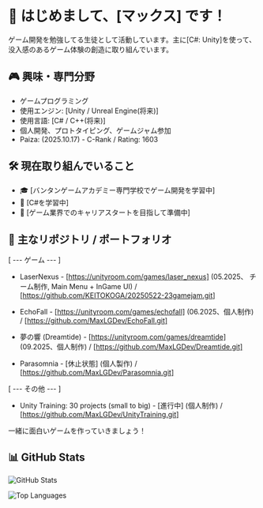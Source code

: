 # 👋 はじめまして、[マックス] です！

ゲーム開発を勉強してる生徒として活動しています。主に[C#: Unity]を使って、没入感のあるゲーム体験の創造に取り組んでいます。

## 🎮 興味・専門分野

- ゲームプログラミング
- 使用エンジン: [Unity / Unreal Engine(将来)]
- 使用言語: [C# / C++(将来)]
- 個人開発、プロトタイピング、ゲームジャム参加
- Paiza: (2025.10.17) - C-Rank / Rating: 1603

## 🛠 現在取り組んでいること

- 🎓 [バンタンゲームアカデミー専門学校でゲーム開発を学習中]
- 🧠 [C#を学習中]
- 💼 [ゲーム業界でのキャリアスタートを目指して準備中]

## 📂 主なリポジトリ / ポートフォリオ

[ --- ゲーム --- ]
- LaserNexus - [https://unityroom.com/games/laser_nexus] (05.2025、 チーム制作, Main Menu + InGame UI) / [https://github.com/KEITOKOGA/20250522-23gamejam.git]
  
- EchoFall - [https://unityroom.com/games/echofall] (06.2025、個人制作) / [https://github.com/MaxLGDev/EchoFall.git]
  
- 夢の響 (Dreamtide) - [https://unityroom.com/games/dreamtide] (09.2025、個人制作) / [https://github.com/MaxLGDev/Dreamtide.git]
  
- Parasomnia - [休止状態] (個人製作) / [https://github.com/MaxLGDev/Parasomnia.git]

[ --- その他 --- ]
- Unity Training: 30 projects (small to big) - [進行中] (個人制作) / [https://github.com/MaxLGDev/UnityTraining.git]

一緒に面白いゲームを作っていきましょう！

## 📊 GitHub Stats

![GitHub Stats](https://github-readme-stats.vercel.app/api?username=MaxLGDev&show_icons=true&theme=dracula )

![Top Languages](https://github-readme-stats.vercel.app/api/top-langs/?username=MaxLVDev&layout=compact&theme=dracula )
<!---
FlabbyRoastedDuck/FlabbyRoastedDuck is a ✨ special ✨ repository because its `README.md` (this file) appears on your GitHub profile.
You can click the Preview link to take a look at your changes.
--->
